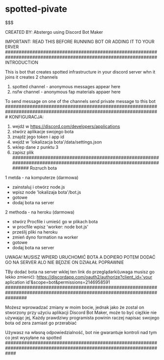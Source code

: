 # spotted-pivate
$$$$$$$$$$$$$$$$$$$$$$$$$$$$$$$$$$$$$$$$$$$$$$$$$$$$$$$$$$$$$$$$$$$$$$$$$$$$$$$$$$$$$$$$$$$$$$$$$$$$$$$

CREATED BY: Abstergo using Discord Bot Maker

$$$$$$$$$$$$$$$$$$$$$$$$$$$$$$$$$$$$$$$$$$$$$$$$$$$$$$$$$$$$$$$$$$$$$$$$$$$$$$$$$$$$$$$$$$$$$$$$$$$$$$$$$$$$
IMPORTANT: READ THIS BEFORE RUNNING BOT OR ADDING IT TO YOUR ERVER
################################################################################################################
INTRODUCTION

This is bot that creates spotted infrastructure in your discord server
whn it joins it creates 2 channels

1. spotted channel 	- anonymous messages appear here
2. nsfw channel 	- anonymous fap materials appaer here

To send message on one of the channels send private message to this bot
#################################################################################################################
KONFIGURACJA:
1. wejdź w https://discord.com/developers/applications
2. stwórz aplikacje swojego bota
3. znajdź jego token i app id
4. wejdź w 'lokalizacja bota'/data/settings.json
5. wklep dane z punktu 3
6. zapisz plik
##################################################################################################################
Rozruch bota

1 metda - na komputerze (darmowa)
- zainstaluj i otwórz node.js
- wpisz node 'lokalizaja bota'/bot.js
- gotowe
- dodaj bota na server

2 methoda - na heroku (darmowa)
- stwórz Procfile i umieść go w plikach bota
- w procfile wpisz 'worker: node bot.js'
- prześlij pliki na heroku
- zmień dyno formation na worker 
- gotowe
- dodaj bota na server

UWAGA! MUSISZ WPIERD URUCHOMIĆ BOTA A DOPIERO POTEM DODAĆ GO NA SERVER ALO NIE BĘDZIE ON DZIAŁAŁ POPRAWNIE

TBy dodać bota na server wklej ten link do przeglądarki(uwaga musisz go lekko zmienić): https://discordapp.com/oauth2/authorize?client_id='your aplication id'&scope=bot&permissions=2146958591
########################################################################################################################

Możesz wprowadzać zmiany w moim bocie, jednak jako że zostal on stworzony przy użyciu aplikacji Discord Bot Maker, może to być ciężkie nie używając jej,
Każdy prawdziwy programista powinin raczej napisac swojego bota od zera zamiast go przerabiać

Używasz na własną odpowiedzialność, bot nie gwarantuje kontroli nad tym co jest wysyłane na spotted
####################################################################################################################